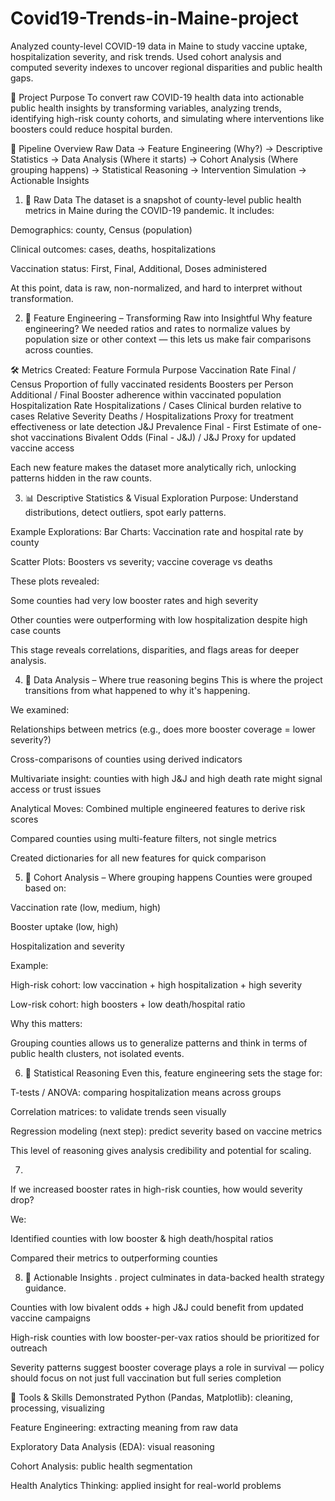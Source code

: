 # Covid19-Trends-in-Maine-project
Analyzed county-level COVID-19 data in Maine to study vaccine uptake, hospitalization severity, and risk trends. Used cohort analysis and computed severity indexes to uncover regional disparities and public health gaps.

🧭 Project Purpose
To convert raw COVID-19 health data into actionable public health insights by transforming variables, analyzing trends, identifying high-risk county cohorts, and simulating where interventions like boosters could reduce hospital burden.

🔄 Pipeline Overview
Raw Data → Feature Engineering (Why?) → Descriptive Statistics → Data Analysis (Where it starts) → Cohort Analysis (Where grouping happens) → Statistical Reasoning → Intervention Simulation → Actionable Insights

1. 📂 Raw Data
The dataset is a snapshot of county-level public health metrics in Maine during the COVID-19 pandemic. It includes:

Demographics: county, Census (population)

Clinical outcomes: cases, deaths, hospitalizations

Vaccination status: First, Final, Additional, Doses administered

At this point, data is raw, non-normalized, and hard to interpret without transformation.

2. 🔧 Feature Engineering – Transforming Raw into Insightful
Why feature engineering?
We needed ratios and rates to normalize values by population size or other context — this lets us make fair comparisons across counties.

🛠️ Metrics Created:
Feature	Formula	Purpose
Vaccination Rate	Final / Census	Proportion of fully vaccinated residents
Boosters per Person	Additional / Final	Booster adherence within vaccinated population
Hospitalization Rate	Hospitalizations / Cases	Clinical burden relative to cases
Relative Severity	Deaths / Hospitalizations	Proxy for treatment effectiveness or late detection
J&J Prevalence	Final - First	Estimate of one-shot vaccinations
Bivalent Odds	(Final - J&J) / J&J	Proxy for updated vaccine access

Each new feature makes the dataset more analytically rich, unlocking patterns hidden in the raw counts.

3. 📊 Descriptive Statistics & Visual Exploration
Purpose: Understand distributions, detect outliers, spot early patterns.

Example Explorations:
Bar Charts: Vaccination rate and hospital rate by county

Scatter Plots: Boosters vs severity; vaccine coverage vs deaths

These plots revealed:

Some counties had very low booster rates and high severity

Other counties were outperforming with low hospitalization despite high case counts

This stage reveals correlations, disparities, and flags areas for deeper analysis.

4. 🔎 Data Analysis – Where true reasoning begins
This is where the project transitions from what happened to why it's happening.

We examined:

Relationships between metrics (e.g., does more booster coverage = lower severity?)

Cross-comparisons of counties using derived indicators

Multivariate insight: counties with high J&J and high death rate might signal access or trust issues

Analytical Moves:
Combined multiple engineered features to derive risk scores

Compared counties using multi-feature filters, not single metrics

Created dictionaries for all new features for quick comparison

5. 🧬 Cohort Analysis – Where grouping happens
Counties were grouped based on:

Vaccination rate (low, medium, high)

Booster uptake (low, high)

Hospitalization and severity

Example:

High-risk cohort: low vaccination + high hospitalization + high severity

Low-risk cohort: high boosters + low death/hospital ratio

Why this matters:

Grouping counties allows us to generalize patterns and think in terms of public health clusters, not isolated events.

6. 📐 Statistical Reasoning
Even this, feature engineering sets the stage for:

T-tests / ANOVA: comparing hospitalization means across groups

Correlation matrices: to validate trends seen visually

Regression modeling (next step): predict severity based on vaccine metrics

This level of reasoning gives analysis credibility and potential for scaling.

7. 

If we increased booster rates in high-risk counties, how would severity drop?

We:

Identified counties with low booster & high death/hospital ratios

Compared their metrics to outperforming counties


8. 🧭 Actionable Insights
.  project culminates in data-backed health strategy guidance. 

Counties with low bivalent odds + high J&J could benefit from updated vaccine campaigns

High-risk counties with low booster-per-vax ratios should be prioritized for outreach

Severity patterns suggest booster coverage plays a role in survival — policy should focus on not just full vaccination but full series completion

🧰 Tools & Skills Demonstrated
Python (Pandas, Matplotlib): cleaning, processing, visualizing

Feature Engineering: extracting meaning from raw data

Exploratory Data Analysis (EDA): visual reasoning

Cohort Analysis: public health segmentation

Health Analytics Thinking: applied insight for real-world problems
